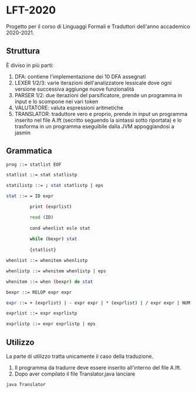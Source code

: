 # LFT-2020
Progetto per il corso di Linguaggi Formali e Traduttori dell'anno accademico 2020-2021.

## Struttura
È diviso in più parti:
1. DFA: contiene l'implementazione dei 10 DFA assegnati
2. LEXER 1/2/3: varie iterazioni dell'analizzatore lessicale dove ogni versione successiva aggiunge nuove funzionalitá 
3. PARSER 1/2:  due iterazioni del parsificatore, prende un programma in input e lo scompone nei vari token
4. VALUTATORE: valuta espressioni aritmetiche
5. TRANSLATOR: traduttore vero e proprio, prende in input un programma inserito nel file A.lft (secritto seguendo la sintassi sotto riportata) e lo trasforma in un programma eseguibile dalla JVM appoggiandosi a jasmin

## Grammatica
```bash
prog ::= statlist EOF

statlist ::= stat statlistp

statilistp ::= ; stat statlistp | eps

stat ::= = ID expr

         print (exprlist)

         read (ID)
         
         cond whenlist esle stat
         
         while (bexpr) stat
         
         {statlist}

whenlist ::= whenitem whenlistp

whenlistp ::= whenitem whenlistp | eps

whenitem ::= when (bexpr) do stat

bexpr ::= RELOP expr expr

expr ::= + (exprlist) | - expr expr | * (exprlist) | / expr expr | NUM | ID

exprlist ::= expr exprlistp

exprlistp ::= expr exprlistp | eps
```

## Utilizzo
La parte di utilizzo tratta unicamente il caso della traduzione. 
1. Il programma da tradurre deve essere inserito all'interno del file A.lft. 
2. Dopo aver compilato il file Translator.java lanciare 
```bash
java Translator
```